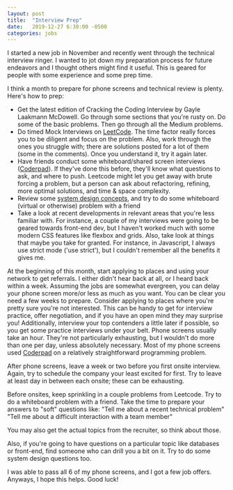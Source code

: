 ```yaml
---
layout: post
title:  "Interview Prep"
date:   2019-12-27 6:30:00 -0500
categories: jobs
---
```


I started a new job in November and recently went through the technical interview ringer. I wanted to jot down my preparation process for future endeavors and I thought others might find it useful. This is geared for people with some experience and some prep time.

I think a month to prepare for phone screens and technical review is plenty. Here's how to prep:

- Get the latest edition of Cracking the Coding Interview by Gayle Laakmann McDowell. Go through some sections that you're rusty on. Do some of the basic problems. Then go through all the Medium problems. 
- Do timed Mock Interviews on [LeetCode](https://leetcode.com/). The time factor really forces you to be diligent and focus on the problem. Also, work through the ones you struggle with; there are solutions posted for a lot of them (some in the comments). Once you understand it, try it again later.
- Have friends conduct some whiteboard/shared screen interviews ([Coderpad](https://coderpad.io/)). If they've done this before, they'll know what questions to ask, and where to push. Leetcode might let you get away with brute forcing a problem, but a person can ask about refactoring, refining, more optimal solutions, and time & space complexity.
- Review some [system design concepts](https://github.com/donnemartin/system-design-primer), and try to do some whiteboard (virtual or otherwise) problem with a friend 
- Take a look at recent developments in relevant areas that you're less familiar with. For instance, a couple of my interviews were going to be geared towards front-end dev, but I haven't worked much with some modern CSS features like flexbox and grids. Also, take look at things that maybe you take for granted. For instance, in Javascript, I always use strict mode ('use strict'), but I couldn't remember all the benefits it gives me. 

At the beginning of this month, start applying to places and using your network to get referrals. I either didn't hear back at all, or I heard back within a week. Assuming the jobs are somewhat evergreen, you can delay your phone screen more/or less as much as you want. You can be clear you need a few weeks to prepare. Consider applying to places where you're pretty sure you're not interested. This can be handy to get for interview practice, offer negotiation, and if you have an open mind they may surprise you! Additionally, interview your top contenders a little later if possible, so you get some practice interviews under your belt. Phone screens usually take an hour. They're not particularly exhausting, but I wouldn't do more than one per day, unless absolutely necessary. Most of my phone screens used [Coderpad](https://coderpad.io/) on a relatively straightforward programming problem.

After phone screens, leave a week or two before you first onsite interview. Again, try to schedule the company your least excited for first. Try to leave at least day in between each onsite; these can be exhausting.

Before onsites, keep sprinkling in a couple problems from Leetcode. Try to do a whiteboard problem with a friend. Take the time to prepare your answers to "soft" questions like: 
"Tell me about a recent technical problem"
"Tell me about a difficult interaction with a team member"

You may also get the actual topics from the recruiter, so think about those.

Also, if you're going to have questions on a particular topic like databases or front-end, find someone who can drill you a bit on it. Try to do some system design questions too.

I was able to pass all 6 of my phone screens, and I got a few job offers. Anyways, I hope this helps. Good luck!
